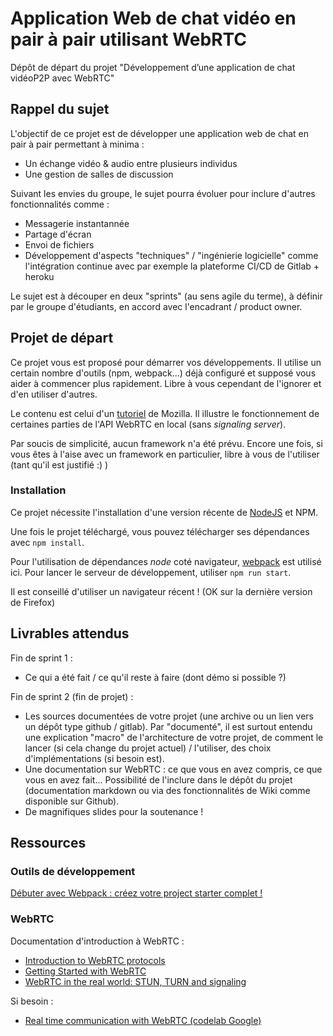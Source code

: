 # Application Web de chat vidéo en pair à pair utilisant WebRTC

Dépôt de départ du projet "Développement d’une application de chat vidéoP2P avec WebRTC"

## Rappel du sujet

L'objectif de ce projet est de développer une application web de chat en pair à pair permettant à minima :
- Un échange vidéo & audio entre plusieurs individus
- Une gestion de salles de discussion

Suivant les envies du groupe, le sujet pourra évoluer pour inclure d'autres fonctionnalités comme : 
- Messagerie instantannée
- Partage d'écran
- Envoi de fichiers
- Développement d'aspects "techniques" / "ingénierie logicielle" comme l'intégration continue avec par exemple la plateforme CI/CD de Gitlab + heroku

Le sujet est à découper en deux "sprints" (au sens agile du terme), à définir par le groupe d'étudiants, en accord avec l'encadrant / product owner.

## Projet de départ

Ce projet vous est proposé pour démarrer vos développements. Il utilise un certain nombre d'outils (npm, webpack...) déjà configuré et supposé vous aider à commencer plus rapidement. Libre à vous cependant de l'ignorer et d'en utiliser d'autres.

Le contenu est celui d'un [tutoriel](https://developer.mozilla.org/en-US/docs/Web/API/WebRTC_API/Simple_RTCDataChannel_sample) de Mozilla. Il illustre le fonctionnement de certaines parties de l'API WebRTC en local (sans _signaling server_).

Par soucis de simplicité, aucun framework n'a été prévu. Encore une fois, si vous êtes à l'aise avec un framework en particulier, libre à vous de l'utiliser (tant qu'il est justifié :) )

### Installation 
Ce projet nécessite l'installation d'une version récente de [NodeJS](https://nodejs.org/en/) et NPM.

Une fois le projet téléchargé, vous pouvez télécharger ses dépendances avec `npm install`.

Pour l'utilisation de dépendances _node_ coté navigateur, [webpack](https://webpack.js.org/) est utilisé ici. Pour lancer le serveur de développement, utiliser `npm run start`.

Il est conseillé d'utiliser un navigateur récent ! (OK sur la dernière version de Firefox)

## Livrables attendus
Fin de sprint 1 :
- Ce qui a été fait / ce qu'il reste à faire (dont démo si possible ?)

Fin de sprint 2 (fin de projet) :
- Les sources documentées de votre projet (une archive ou un lien vers un dépôt type github / gitlab). Par "documenté", il est surtout entendu une explication "macro" de l'architecture de votre projet, de comment le lancer (si cela change du projet actuel) / l'utiliser, des choix d'implémentations (si besoin est). 
- Une documentation sur WebRTC : ce que vous en avez compris, ce que vous en avez fait... Possibilité de l'inclure dans le dépôt du projet (documentation markdown ou via des fonctionnalités de Wiki comme disponible sur Github).
- De magnifiques slides pour la soutenance !

## Ressources

### Outils de développement
[Débuter avec Webpack : créez votre project starter complet !](https://medium.com/@ZeFifi/d%C3%A9buter-avec-webpack-partie-1-import-export-et-compilation-ffd45bb3943d)

### WebRTC
Documentation d'introduction à WebRTC : 
- [Introduction to WebRTC protocols](https://developer.mozilla.org/en-US/docs/Web/API/WebRTC_API/Protocols)
- [Getting Started with WebRTC](https://www.html5rocks.com/en/tutorials/webrtc/basics/)
- [WebRTC in the real world: STUN, TURN and signaling](https://www.html5rocks.com/en/tutorials/webrtc/infrastructure/)

Si besoin :
- [Real time communication with WebRTC (codelab Google)](https://codelabs.developers.google.com/codelabs/webrtc-web/#0)